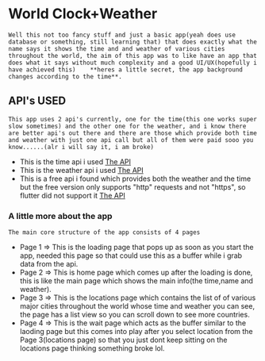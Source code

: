 # World Clock+Weather

`Well this not too fancy stuff and just a basic app(yeah does use database or something, still learning that) that does exactly what the name says it shows the time and and weather of various cities throughout the world, the aim of this app was to like have an app that does what it says without much complexity and a good UI/UX(hopefully i have achieved this)    **heres a little secret, the app background changes according to the time**.`

## API's USED
`This app uses 2 api's currently, one for the time(this one works super slow sometimes) and the other one for the weather, and i know there are better api's out there and there are those which provide both time and weather with just one api call but all of them were paid sooo you know......(alr i will say it, i am broke)`
+ This is the time api i used  [The API](http://worldtimeapi.org/)
+ This is the weather api i used  [The API](https://openweathermap.org/current)
+ This is a free api i found which provides both the weather and the time but the free version only supports "http" requests and not "https", so flutter did not support it  [The API](https://weatherstack.com/)

### A little more about the app
`The main core structure of the app consists of 4 pages`
+ Page 1 => This is the loading page that pops up as soon as you start the app, needed this page so that could use this as a buffer while i grab data from the api.
+ Page 2 => This is home page which comes up after the loading is done, this is like the main page which shows the main info(the time,name and weather).
+ Page 3 => This is the locations page which contains the list of of various major cities throughout the world whose time and weather you can see, the page has a list view so you can scroll down to see more countries.
+ Page 4 => This is the wait page which acts as the buffer similar to the laoding page but this comes into play after you select location from the Page 3(locations page) so that you just dont keep sitting on the locations page thinking something broke lol.


